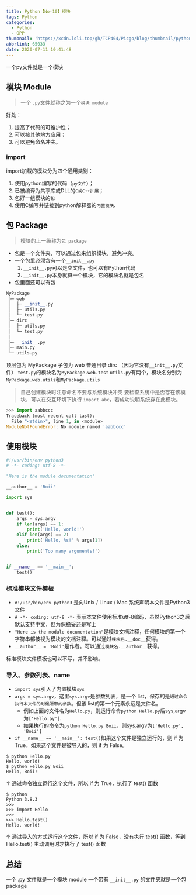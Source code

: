 ```yaml
---
title: Python【No-10】模块
tags: Python
categories:
  - Python
  - OPP
thumbnail: 'https://xcdn.loli.top/gh/TCP404/Picgo/blog/thumbnail/python.png'
abbrlink: 65033
date: 2020-07-11 10:41:48
---
```


一个py文件就是一个模块

<!--more-->


## 模块 Module
> 一个 `.py`文件就称之为一个`模块 module`

好处：
1. 提高了代码的可维护性；
2. 可以被其他地方应用；
3. 可以避免命名冲突。

### import

import加载的模块分为四个通用类别：
1. 使用python编写的代码（`py文件`）；
2. 已被编译为共享库或DLL的`C或C++扩展`；
3. 包好一组模块的`包`
4. 使用C编写并链接到python解释器的`内置模块`.

## 包 Package
> 模块的上一级称为`包 package`

- 包是一个文件夹，可以通过包来组织模块，避免冲突。
- 一个包里必须含有一个`__init__.py`
    1. `__init__.py`可以是空文件，也可以有Python代码
    2. `__init__.py`本身就算一个模块，它的模块名就是包名
- 包里面还可以有包

```python
MyPackage
 ├─ web
 │  ├─ __init__.py
 │  ├─ utils.py
 │  └─ test.py
 ├─ dirc
 │  ├─ utils.py
 │  └─ test.py
 │
 ├─ __init__.py
 ├─ main.py
 └─ utils.py
```
顶层包为 MyPackage
子包为 web
普通目录 dirc （因为它没有`__init__.py`文件）
`test.py`的模块名为`MyPackage.web.test`
`utils.py`有两个，模块名分别为`MyPackage.web.utils`和`MyPackage.utils`

> 自己创建模块时注意命名不要与系统模块冲突
> 要检查系统中是否存在该模块，可以在交互环境下执行 `import abc`，若成功说明系统存在此模块。

```python
>>> import aabbccc
Traceback (most recent call last):
  File "<stdin>", line 1, in <module>
ModuleNotFoundError: No module named 'aabbccc'
```

## 使用模块

```python
#!/usr/bin/env python3
# -*- coding: utf-8 -*-

"Here is the module documentation"

__author__ = 'Boii'

import sys


def test():
    args = sys.argv
    if len(args) == 1:
        print('Hello, world!')
    elif len(args) == 2:
        print('Hello, %s!' % args[1])
    else:
        print('Too many arguments!')


if __name__ == '__main__':
    test()

```

### 标准模块文件模板
- `#!/usr/bin/env python3` 是向Unix / Linux / Mac 系统声明本文件是Python3文件
- `# -*- coding: utf-8 -*-` 表示本文件使用标准utf-8编码，虽然Python3之后默认支持中文，但为保稳妥还是写上
- ` "Here is the module documentation" `是模块文档注释，任何模块的第一个字符串都被视为模块的文档注释。可以通过`模块名.__doc__`获得。
- `__author__ = 'Boii'`是作者。可以通过`模块名.__author__`获得。

标准模块文件模板也可以不写，并不影响。

### 导入、参数列表、__name__
- `import sys`引入了内置模块`sys`
- `args = sys.argv`，这里`sys.argv`是参数列表，是一个 list，保存的是`通过命令执行本文件的时候所带的参数`。但该 list的第一个元素永远是文件名。
    - 例如上面的文件名为`Hello.py`，则运行命令`python Hello.py`后sys,argv为`['Hello.py']`.
    - 如果执行的命令为`python Hello.py Boii`，则sys.argv为`['Hello.py', 'Boii']`
- `if __name__ == '__main__': test()`如果这个文件是独立运行的，则 if 为 True，如果这个文件是被导入的，则 if 为 False。

```shell
$ python Hello.py
Hello, world!
$ python Hello.py Boii
Hello, Boii!
```
↑ 通过命令独立运行这个文件，所以 if 为 True，执行了 test() 函数

```shell
$ python
Python 3.8.3
>>>
>>> import Hello
>>>
>>> Hello.test()
Hello, world!
```
↑ 通过导入的方式运行这个文件，所以 if 为 False，没有执行 test() 函数，等到 Hello.test() 主动调用时才执行了 test() 函数


## 总结

一个 .py 文件就是一个模块 module
一个带有 `__init__.py` 的文件夹就是一个包 package